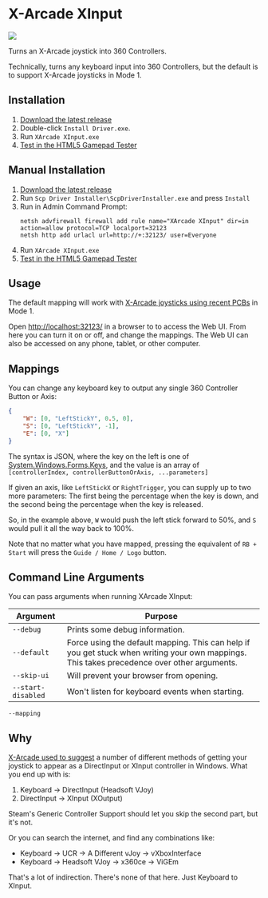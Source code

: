# X-Arcade XInput

[![][appveyor badge]][appveyor]

Turns an X-Arcade joystick into 360 Controllers.

Technically, turns any keyboard input into 360 Controllers, but the default is to support X-Arcade joysticks in Mode 1.

## Installation

1. [Download the latest release](https://github.com/mikew/xarcade-xinput/releases/latest)
1. Double-click `Install Driver.exe`.
1. Run `XArcade XInput.exe`
1. [Test in the HTML5 Gamepad Tester](http://html5gamepad.com/)

## Manual Installation
1. [Download the latest release](https://github.com/mikew/xarcade-xinput/releases/latest)
1. Run `Scp Driver Installer\ScpDriverInstaller.exe` and press `Install`
1. Run in Admin Command Prompt:
    ```dos
    netsh advfirewall firewall add rule name="XArcade XInput" dir=in action=allow protocol=TCP localport=32123
    netsh http add urlacl url=http://+:32123/ user=Everyone
    ```
1. Run `XArcade XInput.exe`
1. [Test in the HTML5 Gamepad Tester](http://html5gamepad.com/)

## Usage

The default mapping will work with [X-Arcade joysticks using recent PCBs](https://shop.xgaming.com/pages/new-x-arcade-pcb) in Mode 1.

Open [http://localhost:32123/](http://localhost:32123/) in a browser to to access the Web UI. From here you can turn it on or off, and change the mappings. The Web UI can also be accessed on any phone, tablet, or other computer.

## Mappings

You can change any keyboard key to output any single 360 Controller Button or Axis:

```json
{
    "W": [0, "LeftStickY", 0.5, 0],
    "S": [0, "LeftStickY", -1],
    "E": [0, "X"]
}
```

The syntax is JSON, where the key on the left is one of [System.Windows.Forms.Keys](https://msdn.microsoft.com/en-us/library/system.windows.forms.keys(v=vs.110).aspx#Anchor_1), and the value is an array of `[controllerIndex, controllerButtonOrAxis, ...parameters]`

If given an axis, like `LeftStickX` or `RightTrigger`, you can supply up to two more parameters: The first being the percentage when the key is down, and the second being the percentage when the key is released.

So, in the example above, `W` would push the left stick forward to 50%, and `S` would pull it all the way back to 100%.

Note that no matter what you have mapped, pressing the equivalent of `RB + Start` will press the `Guide / Home / Logo` button.

## Command Line Arguments

You can pass arguments when running XArcade XInput:

Argument | Purpose
---|---
`--debug` | Prints some debug information.
`--default` | Force using the default mapping. This can help if you get stuck when writing your own mappings. This takes precedence over other arguments.
`--skip-ui` | Will prevent your browser from opening.
`--start-disabled` | Won't listen for keyboard events when starting.
`--mapping`

## Why

[X-Arcade used to suggest](https://support.xgaming.com/support/solutions/articles/12000003227-use-x-arcade-as-a-windows-joystick-gamepad-controller-xinput-) a number of different methods of getting your joystick to appear as a DirectInput or XInput controller in Windows. What you end up with is:

1. Keyboard -> DirectInput (Headsoft VJoy)
2. DirectInput -> XInput (XOutput)

Steam's Generic Controller Support should let you skip the second part, but it's not.

Or you can search the internet, and find any combinations like:

- Keyboard -> UCR -> A Different vJoy -> vXboxInterface
- Keyboard -> Headsoft VJoy -> x360ce -> ViGEm

That's a lot of indirection. There's none of that here. Just Keyboard to XInput.

[appveyor]: https://ci.appveyor.com/project/mikew/xarcade-xinput
[appveyor badge]: https://ci.appveyor.com/api/projects/status/github/mikew/xarcade-xinput?svg=true&branch=master